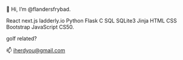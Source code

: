 👀 Hi, I’m @flandersfrybad.

React next.js ladderly.io Python Flask C SQL SQLite3 Jinja HTML CSS Bootstrap JavaScript CS50.

golf related?

📫 iherdyou@gmail.com

<!---
flandersfrybad/flandersfrybad is a ✨ special ✨ repository because its `README.md` (this file) appears on your GitHub profile.
You can click the Preview link to take a look at your changes.
--->
